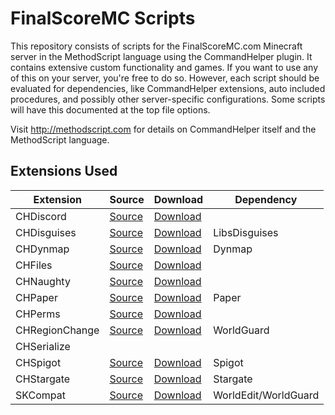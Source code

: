 # FinalScoreMC Scripts

This repository consists of scripts for the FinalScoreMC.com Minecraft server in the MethodScript language using the CommandHelper plugin. It contains extensive custom functionality and games. If you want to use any of this on your server, you're free to do so. However, each script should be evaluated for dependencies, like CommandHelper extensions, auto included procedures, and possibly other server-specific configurations. Some scripts will have this documented at the top file options.

Visit http://methodscript.com for details on CommandHelper itself and the MethodScript language.

## Extensions Used

| Extension | Source | Download | Dependency |
| --------- | ------ | -------- | ---------- |
| CHDiscord | [Source](https://github.com/PseudoKnight/CHDiscord/) | [Download](https://letsbuild.net/jenkins/job/CHDiscord/) | |
| CHDisguises | [Source](https://github.com/PseudoKnight/CHDisguises/) | [Download](https://letsbuild.net/jenkins/job/CHDisguises/) | LibsDisguises |
| CHDynmap | [Source](https://github.com/PseudoKnight/CHDynmap/) | [Download](https://letsbuild.net/jenkins/job/CHDynmap/) | Dynmap |
| CHFiles | [Source](https://github.com/PseudoKnight/CHFiles/) | [Download](https://letsbuild.net/jenkins/job/CHFiles/) | |
| CHNaughty | [Source](https://github.com/PseudoKnight/CHNaughty/) | [Download](https://github.com/PseudoKnight/CHNaughty/releases) | |
| CHPaper | [Source](https://github.com/PseudoKnight/CHPaper) | [Download](https://letsbuild.net/jenkins/job/CHPaper/) | Paper |
| CHPerms | [Source](https://github.com/jb-aero/CHPerms/) | [Download](https://letsbuild.net/jenkins/job/CHPerms/) | |
| CHRegionChange | [Source](https://github.com/PseudoKnight/CHRegionChange) | [Download](https://letsbuild.net/jenkins/job/CHRegionChange/) | WorldGuard |
| CHSerialize | | | |
| CHSpigot | [Source](https://github.com/PseudoKnight/CHSpigot/) | [Download](https://letsbuild.net/jenkins/job/CHSpigot/) | Spigot |
| CHStargate | [Source](https://github.com/PseudoKnight/CHStargate/) | [Download](https://letsbuild.net/jenkins/job/CHStargate/) | Stargate |
| SKCompat | [Source](https://github.com/jb-aero/SKCompat/) | [Download](https://letsbuild.net/jenkins/job/SKCompat/) | WorldEdit/WorldGuard |
